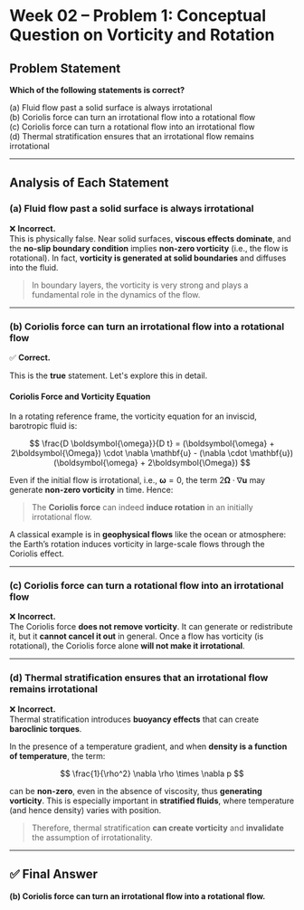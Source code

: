 
# Week 02 – Problem 1: Conceptual Question on Vorticity and Rotation

## Problem Statement

**Which of the following statements is correct?**

(a) Fluid flow past a solid surface is always irrotational  
(b) Coriolis force can turn an irrotational flow into a rotational flow  
(c) Coriolis force can turn a rotational flow into an irrotational flow  
(d) Thermal stratification ensures that an irrotational flow remains irrotational

---

## Analysis of Each Statement

### (a) Fluid flow past a solid surface is always irrotational

❌ **Incorrect.**  
This is physically false. Near solid surfaces, **viscous effects dominate**, and the **no-slip boundary condition** implies **non-zero vorticity** (i.e., the flow is rotational). In fact, **vorticity is generated at solid boundaries** and diffuses into the fluid.

> In boundary layers, the vorticity is very strong and plays a fundamental role in the dynamics of the flow.

---

### (b) Coriolis force can turn an irrotational flow into a rotational flow

✅ **Correct.**  

This is the **true** statement. Let's explore this in detail.

#### Coriolis Force and Vorticity Equation

In a rotating reference frame, the vorticity equation for an inviscid, barotropic fluid is:

$$
\frac{D \boldsymbol{\omega}}{D t} = (\boldsymbol{\omega} + 2\boldsymbol{\Omega}) \cdot \nabla \mathbf{u} - (\nabla \cdot \mathbf{u})(\boldsymbol{\omega} + 2\boldsymbol{\Omega})
$$

Even if the initial flow is irrotational, i.e., $\boldsymbol{\omega} = 0$, the term $2\boldsymbol{\Omega} \cdot \nabla \mathbf{u}$ may generate **non-zero vorticity** in time. Hence:

> The **Coriolis force** can indeed **induce rotation** in an initially irrotational flow.

A classical example is in **geophysical flows** like the ocean or atmosphere: the Earth’s rotation induces vorticity in large-scale flows through the Coriolis effect.

---

### (c) Coriolis force can turn a rotational flow into an irrotational flow

❌ **Incorrect.**  
The Coriolis force **does not remove vorticity**. It can generate or redistribute it, but it **cannot cancel it out** in general. Once a flow has vorticity (is rotational), the Coriolis force alone **will not make it irrotational**.

---

### (d) Thermal stratification ensures that an irrotational flow remains irrotational

❌ **Incorrect.**  
Thermal stratification introduces **buoyancy effects** that can create **baroclinic torques**.

In the presence of a temperature gradient, and when **density is a function of temperature**, the term:

$$
\frac{1}{\rho^2} \nabla \rho \times \nabla p
$$

can be **non-zero**, even in the absence of viscosity, thus **generating vorticity**. This is especially important in **stratified fluids**, where temperature (and hence density) varies with position.

> Therefore, thermal stratification **can create vorticity** and **invalidate** the assumption of irrotationality.

---

## ✅ Final Answer

**(b) Coriolis force can turn an irrotational flow into a rotational flow.**
